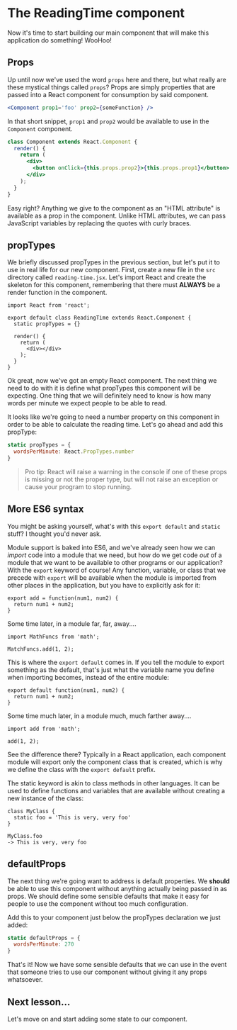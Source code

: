 # The ReadingTime component

Now it's time to start building our main component that will make this
application do something! WooHoo!

## Props

Up until now we've used the word `props` here and there, but what really
are these mystical things called `props`? Props are simply properties that
are passed into a React component for consumption by said component.

```jsx
<Component prop1='foo' prop2={someFunction} />
```

In that short snippet, `prop1` and `prop2` would be available to use in the
`Component` component.

```jsx
class Component extends React.Component {
  render() {
    return (
      <div>
        <button onClick={this.props.prop2}>{this.props.prop1}</button>
      </div>
    );
  }
}
```

Easy right? Anything we give to the component as an "HTML attribute" is
available as a prop in the component. Unlike HTML attributes, we can pass JavaScript
variables by replacing the quotes with curly braces.

## propTypes

We briefly discussed propTypes in the previous section, but let's put it to
use in real life for our new component. First, create a new file in the `src`
directory called `reading-time.jsx`. Let's import React and create the
skeleton for this component, remembering that there must **ALWAYS** be a render
function in the component.

```es6
import React from 'react';

export default class ReadingTime extends React.Component {
  static propTypes = {}

  render() {
    return (
      <div></div>
    );
  }
}
```

Ok great, now we've got an empty React component. The next thing we need to
do with it is define what propTypes this component will be expecting. One
thing that we will definitely need to know is how many words per minute we
expect people to be able to read.

It looks like we're going to need a number property on this component in order
to be able to calculate the reading time. Let's go ahead and add this propType:
```jsx
static propTypes = {
  wordsPerMinute: React.PropTypes.number
}
```

> Pro tip: React will raise a warning in the console if one of these props is
> missing or not the proper type, but will not raise an exception or cause
> your program to stop running.

## More ES6 syntax

You might be asking yourself, what's with this `export default` and `static`
stuff? I thought you'd never ask.

Module support is baked into ES6, and we've already seen how we can *import*
code into a module that we need, but how do we get code *out* of a module
that we want to be available to other programs or our application? With
the `export` keyword of course! Any function, variable, or class that we
precede with `export` will be available when the module is imported from
other places in the application, but you have to explicitly ask for it:

```es6
export add = function(num1, num2) {
  return num1 + num2;
}
```

Some time later, in a module far, far, away....
```es6
import MathFuncs from 'math';

MatchFuncs.add(1, 2);
```

This is where the `export default` comes in. If you tell the module to export
something as the default, that's just what the variable name you define when
importing becomes, instead of the entire module:

```es6
export default function(num1, num2) {
  return num1 + num2;
}
```

Some time much later, in a module much, much farther away....
```es6
import add from 'math';

add(1, 2);
```

See the difference there? Typically in a React application, each component
module will export only the component class that is created, which is why
we define the class with the `export default` prefix.

The static keyword is akin to class methods in other languages. It can be
used to define functions and variables that are available without creating
a new instance of the class:
```es6
class MyClass {
  static foo = 'This is very, very foo'
}

MyClass.foo
-> This is very, very foo
```

## defaultProps

The next thing we're going want to address is default properties. We **should**
be able to use this component without anything actually being passed in as
props. We should define some sensible defaults that make it easy for people to
use the component without too much configuration.

Add this to your component just below the propTypes declaration we just added:
```jsx
static defaultProps = {
  wordsPerMinute: 270
}
```

That's it! Now we have some sensible defaults that we can use in the event that
someone tries to use our component without giving it any props whatsoever.

## Next lesson...

Let's move on and start adding some state to our component.
